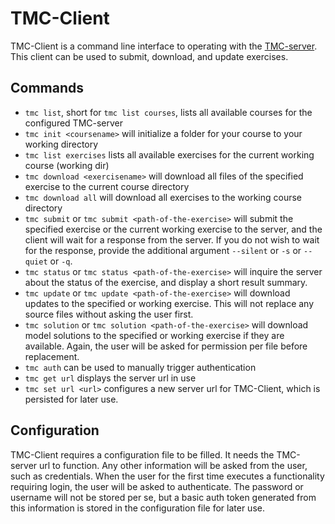 TMC-Client
==========

TMC-Client is a command line interface to operating with the [TMC-server](http://github.com/testmycode/tmc-server). This client can be used to submit, download, and update exercises.

Commands
--------
*  `tmc list`, short for `tmc list courses`, lists all available courses for the configured TMC-server  
* `tmc init <coursename>` will initialize a folder for your course to your working directory  
* `tmc list exercises` lists all available exercises for the current working course (working dir)  
* `tmc download <exercisename>` will download all files of the specified exercise to the current course directory  
* `tmc download all` will download all exercises to the working course directory  
* `tmc submit` or `tmc submit <path-of-the-exercise>` will submit the specified exercise or the current working exercise to the server, and the client will wait for a response from the server. If you do not wish to wait for the response, provide the additional argument `--silent` or `-s` or `--quiet` or `-q`.  
* `tmc status` or `tmc status <path-of-the-exercise>` will inquire the server about the status of the exercise, and display a short result summary.  
* `tmc update` or `tmc update <path-of-the-exercise>` will download updates to the specified or working exercise. This will not replace any source files without asking the user first.  
* `tmc solution` or `tmc solution <path-of-the-exercise>` will download model solutions to the specified or working exercise if they are available. Again, the user will be asked for permission per file before replacement.  
* `tmc auth` can be used to manually trigger authentication
* `tmc get url` displays the server url in use
* `tmc set url <url>` configures a new server url for TMC-Client, which is persisted for later use.

Configuration
-------------
TMC-Client requires a configuration file to be filled. It needs the TMC-server url to function. Any other information will be asked from the user, such as credentials. When the user for the first time executes a functionality requiring login, the user will be asked to authenticate. The password or username will not be stored per se, but a basic auth token generated from this information is stored in the configuration file for later use.
